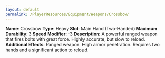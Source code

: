 ```yaml
---
layout: default
permalink: /PlayerResources/Equipment/Weapons/Crossbow/
---
```

**Name**: Crossbow
**Type**: Heavy
**Slot**: Main Hand (Two-Handed)
**Maximum Durability**: 3
**Speed Modifier**: -3
**Description**: A powerful ranged weapon that fires bolts with great force. Highly accurate, but slow to reload.
**Additional Effects**: Ranged weapon. High armor penetration. Requires two hands and a significant action to reload.